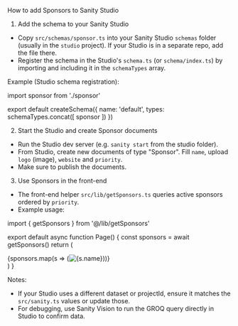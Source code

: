 How to add Sponsors to Sanity Studio

1) Add the schema to your Sanity Studio
- Copy `src/schemas/sponsor.ts` into your Sanity Studio `schemas` folder (usually in the `studio` project). If your Studio is in a separate repo, add the file there.
- Register the schema in the Studio's `schema.ts` (or `schema/index.ts`) by importing and including it in the `schemaTypes` array.

Example (Studio schema registration):

import sponsor from './sponsor'

export default createSchema({
  name: 'default',
  types: schemaTypes.concat([ sponsor ])
})

2) Start the Studio and create Sponsor documents
- Run the Studio dev server (e.g. `sanity start` from the studio folder).
- From Studio, create new documents of type "Sponsor". Fill `name`, upload `logo` (image), `website` and `priority`.
- Make sure to publish the documents.

3) Use Sponsors in the front-end
- The front-end helper `src/lib/getSponsors.ts` queries active sponsors ordered by `priority`.
- Example usage:

import { getSponsors } from '@/lib/getSponsors'

export default async function Page() {
  const sponsors = await getSponsors()
  return (<div>{sponsors.map(s => (<img key={s._id} src={s.logo?.url} alt={s.name} />))}</div>)
}

Notes:
- If your Studio uses a different dataset or projectId, ensure it matches the `src/sanity.ts` values or update those.
- For debugging, use Sanity Vision to run the GROQ query directly in Studio to confirm data.
